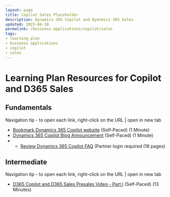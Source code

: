 ```yaml
---
layout: page
title: Copilot Sales Placeholder
description: Dynamics 365 Copilot and Dyanmics 365 Sales
updated: 2023-04-18
permalink: /business-applications/copilot/sales
tags:
- learning plan
- business applications
- copilot
- sales
---
```


# Learning Plan Resources for Copilot and D365 Sales


## Fundamentals 

Navigation tip - to open each link, right-click on the URL | open in new tab
* [Bookmark Dynamics 365 Copilot website](https://www.microsoft.com/en-us/ai/dynamics-365-ai?rtc=1/) (Self-Paced) (1 Minute)
* [Dynamics 365 Copilot Blog Announcement](https://cloudblogs.microsoft.com/dynamics365/bdm/2023/03/06/introducing-microsoft-dynamics-365-copilot-bringing-next-generation-ai-to-every-line-of-business/) (Self-Paced) (1 Minute)
* * [Review Dynamics 365 Copilot FAQ](https://transform.microsoft.com/modernwork/download?assetname=assets%2FBusiness%20Applications%20AI%20Moment%20Field%20FAQ.docx) (Partner login required (18 pages)

## Intermediate 

Navigation tip - to open each link, right-click on the URL | open in new tab
* [D365 Copilot and D365 Sales Presales Video - Part I](https://msuspartners.eventbuilder.com/event/72462?source=D365Copilot) (Self-Paced) (13 Minutes)
